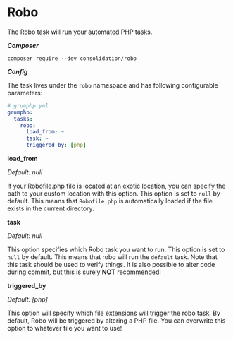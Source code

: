 # Robo

The Robo task will run your automated PHP tasks.

***Composer***

```
composer require --dev consolidation/robo
```

***Config***

The task lives under the `robo` namespace and has following configurable parameters:

```yaml
# grumphp.yml
grumphp:
  tasks:
    robo:
      load_from: ~
      task: ~
      triggered_by: [php]
```

**load_from**

*Default: null*

If your Robofile.php file is located at an exotic location, you can specify the path to your custom location with this option.
This option is set to `null` by default.
This means that `Robofile.php` is automatically loaded if the file exists in the current directory.


**task**

*Default: null*

This option specifies which Robo task you want to run.
This option is set to `null` by default.
This means that robo will run the `default` task.
Note that this task should be used to verify things. 
It is also possible to alter code during commit, but this is surely **NOT** recommended!


**triggered_by**

*Default: [php]*

This option will specify which file extensions will trigger the robo task.
By default, Robo will be triggered by altering a PHP file. 
You can overwrite this option to whatever file you want to use!
